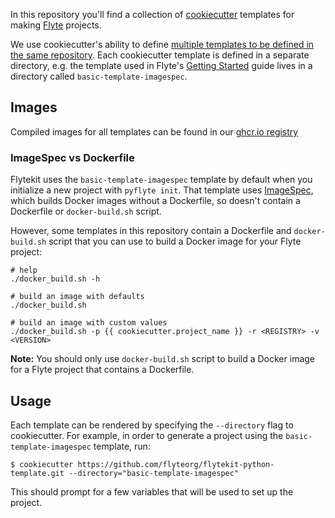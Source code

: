 In this repository you'll find a collection of [cookiecutter](https://cookiecutter.readthedocs.io/en/latest/) templates for making [Flyte](https://github.com/flyteorg/flyte) projects.

We use cookiecutter's ability to define [multiple templates to be defined in the same repository](https://cookiecutter.readthedocs.io/en/latest/advanced/directories.html). Each cookiecutter template is defined in a separate directory, e.g. the template used in Flyte's [Getting Started](https://docs.flyte.org/en/latest/getting_started.html) guide lives in a directory called `basic-template-imagespec`.

## Images

Compiled images for all templates can be found in our [ghcr.io registry](https://github.com/flyteorg/flytekit-python-template/pkgs/container/flytekit-python-template)

### ImageSpec vs Dockerfile

Flytekit uses the `basic-template-imagespec` template by default when you initialize a new project with `pyflyte init`. That template uses [ImageSpec](https://docs.flyte.org/projects/cookbook/en/latest/auto_examples/customizing_dependencies/image_spec.html#image-spec-example), which builds Docker images without a Dockerfile, so doesn't contain a Dockerfile or `docker-build.sh` script.

However, some templates in this repository contain a Dockerfile and `docker-build.sh` script that you can use to build a Docker image for your Flyte project:

```
# help
./docker_build.sh -h

# build an image with defaults
./docker_build.sh

# build an image with custom values
./docker_build.sh -p {{ cookiecutter.project_name }} -r <REGISTRY> -v <VERSION>
```

**Note:** You should only use `docker-build.sh` script to build a Docker image for a Flyte project that contains a Dockerfile.

## Usage

Each template can be rendered by specifying the `--directory` flag to cookiecutter. For example, in order to generate a project using the `basic-template-imagespec` template, run:

    $ cookiecutter https://github.com/flyteorg/flytekit-python-template.git --directory="basic-template-imagespec"

This should prompt for a few variables that will be used to set up the project.

